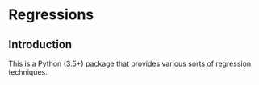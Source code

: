# Regressions

## Introduction

This is a Python (3.5+) package that provides various sorts of
regression techniques.

